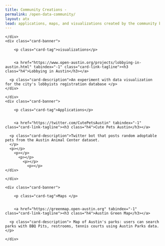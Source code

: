 ```yaml
---
title: Community Creations -
permalink: /open-data-community/
layout: atx
lead: applications, maps, and visualizations created by the community built using the City of Austin's open data.
---
```

<section class="usa-grid">

<article class="card usa-width-one-third usa-width-tablet">
  <div class="card-link" href="resources." tabindex="-1">
    <div role="img" title="screenshot of the portal homepage" class="card-image-bg " style="background-image: url({{ site.baseurl }}/images/lobbying-in-austin.png);">

    </div>
    <div class="card-banner">

        <p class="card-tag">visualizations</p>


        <a href="https://www.open-austin.org/projects/lobbying-in-austin.html" tabindex="-1" class="card-link-tagline"><h3 class="h4">Lobbying in Austin</h3></a>

      <p class="card-description">An experiment with data visualization for the city's lobbyists registration database </p>
    </div>
  </div>
</article>

<article class="card usa-width-one-third usa-width-tablet">
  <div class="card-link" href="" tabindex="-1">
    <div role="img" title="" class="card-image-bg "  style="background-image:url({{ site.baseurl }}/images/cute_pets.png);">

    </div>
    <div class="card-banner">

        <p class="card-tag">Applications</p>


        <a href="https://twitter.com/CutePetsAustin" tabindex="-1" class="card-link-tagline"><h3 class="h4">Cute Pets Austin</h3></a>

      <p class="card-description">Twitter bot that posts random adoptable pets from the Austin Animal Center dataset.
      </p>
      <p></p>
        <p></p>
          <p></p>
            <p></p>
              <p></p>
    </div>
  </div>
</article>

  <article class="card usa-width-one-third usa-width-tablet">
  <div class="card-link" href="" tabindex="-1">
    <div role="img" title="" class="card-image-bg " style="background-image: url({{ site.baseurl }}/images/austin_green_map.png);">

    </div>

    <div class="card-banner">

        <p class="card-tag">Maps </p>


        <a href="https://greenmap.open-austin.org" tabindex="-1" class="card-link-tagline"><h3 class="h4">Austin Green Map</h3></a>

      <p class="card-description"> Map of Austin's parks: users can search parks with BBQ Pits, restrooms, tennis courts using Austin Parks data.</p>

    </div>
  </div>
</article>
  </section>

